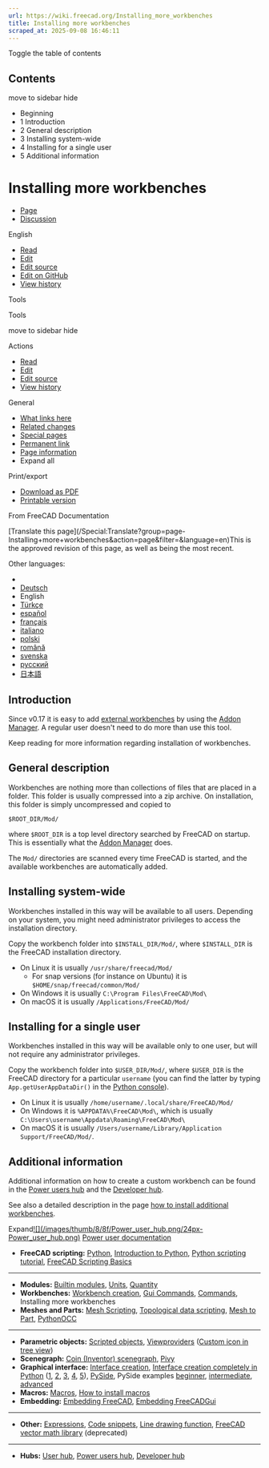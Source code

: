 ```yaml
---
url: https://wiki.freecad.org/Installing_more_workbenches
title: Installing more workbenches
scraped_at: 2025-09-08 16:46:11
---
```


Toggle the table of contents

## Contents

move to sidebar hide

  * Beginning
  * 1 Introduction
  * 2 General description
  * 3 Installing system-wide
  * 4 Installing for a single user
  * 5 Additional information

# Installing more workbenches

  * [Page](/Installing_more_workbenches "View the content page \[ctrl-option-c\]")
  * [Discussion](/index.php?title=Talk:Installing_more_workbenches&action=edit&redlink=1 "Discussion about the content page \(page does not exist\) \[ctrl-option-t\]")

English

  * [Read](/Installing_more_workbenches)
  * [Edit](/index.php?title=Installing_more_workbenches&veaction=edit "Edit this page \[ctrl-option-v\]")
  * [Edit source](/index.php?title=Installing_more_workbenches&action=edit "Edit the source code of this page \[ctrl-option-e\]")
  * [Edit on GitHub](https://github.com/Reqrefusion/FreeCAD-Documentation-Project/blob/main/wiki/Installing_more_workbenches.wikitext "Edit this page on GitHub")
  * [View history](/index.php?title=Installing_more_workbenches&action=history "Past revisions of this page \[ctrl-option-h\]")

Tools

Tools

move to sidebar hide

Actions

  * [Read](/Installing_more_workbenches)
  * [Edit](/index.php?title=Installing_more_workbenches&veaction=edit "Edit this page \[ctrl-option-v\]")
  * [Edit source](/index.php?title=Installing_more_workbenches&action=edit "Edit the source code of this page \[ctrl-option-e\]")
  * [View history](/index.php?title=Installing_more_workbenches&action=history)

General

  * [What links here](/Special:WhatLinksHere/Installing_more_workbenches "A list of all wiki pages that link here \[ctrl-option-j\]")
  * [Related changes](/Special:RecentChangesLinked/Installing_more_workbenches "Recent changes in pages linked from this page \[ctrl-option-k\]")
  * [Special pages](/Special:SpecialPages "A list of all special pages \[ctrl-option-q\]")
  * [Permanent link](https://wiki.freecad.org/index.php?title=Installing_more_workbenches&oldid=1616651 "Permanent link to this revision of this page")
  * [Page information](/index.php?title=Installing_more_workbenches&action=info "More information about this page")
  * Expand all

Print/export

  * [Download as PDF](/index.php?title=Special:DownloadAsPdf&page=Installing_more_workbenches&action=show-download-screen)
  * [Printable version](javascript:print\(\); "Printable version of this page \[ctrl-option-p\]")

From FreeCAD Documentation

[Translate this page](/Special:Translate?group=page-
Installing+more+workbenches&action=page&filter=&language=en)This is the
approved revision of this page, as well as being the most recent.

Other languages:

  * [](/index.php?title=Special:Translate&group=page-Installing+more+workbenches&language=&task=view "Start translation for this language")
  * [Deutsch](/Installing_more_workbenches/de "Weitere Arbeitsbereiche installieren \(100% translated\)")
  * English
  * [Türkçe](/Installing_more_workbenches/tr "Installing more workbenches/tr \(6% translated\)")
  * [español](/Installing_more_workbenches/es "Instalación de más ambientes de trabajo \(88% translated\)")
  * [français](/Installing_more_workbenches/fr "Installer des ateliers supplémentaires \(100% translated\)")
  * [italiano](/Installing_more_workbenches/it "Installare ulteriori ambienti di lavoro \(100% translated\)")
  * [polski](/Installing_more_workbenches/pl "Instalacja zewnętrznych środowisk pracy \(100% translated\)")
  * [română](/Installing_more_workbenches/ro "Installing more workbenches/ro \(6% translated\)")
  * [svenska](/Installing_more_workbenches/sv "Installing more workbenches \(6% translated\)")
  * [русский](/Installing_more_workbenches/ru "Установка дополнительных верстаков \(47% translated\)")
  * [日本語](/Installing_more_workbenches/ja "ワークベンチのインストール方法 \(12% translated\)")

## Introduction

Since v0.17 it is easy to add [external workbenches](/External_workbenches
"External workbenches") by using the [Addon Manager](/Std_AddonMgr "Std
AddonMgr"). A regular user doesn't need to do more than use this tool.

Keep reading for more information regarding installation of workbenches.

## General description

Workbenches are nothing more than collections of files that are placed in a
folder. This folder is usually compressed into a zip archive. On installation,
this folder is simply uncompressed and copied to

    
    
    $ROOT_DIR/Mod/
    

where `$ROOT_DIR` is a top level directory searched by FreeCAD on startup.
This is essentially what the [Addon Manager](/Std_AddonMgr "Std AddonMgr")
does.

The `Mod/` directories are scanned every time FreeCAD is started, and the
available workbenches are automatically added.

## Installing system-wide

Workbenches installed in this way will be available to all users. Depending on
your system, you might need administrator privileges to access the
installation directory.

Copy the workbench folder into `$INSTALL_DIR/Mod/`, where `$INSTALL_DIR` is
the FreeCAD installation directory.

  * On Linux it is usually `/usr/share/freecad/Mod/`
    * For snap versions (for instance on Ubuntu) it is `$HOME/snap/freecad/common/Mod/`
  * On Windows it is usually `C:\Program Files\FreeCAD\Mod\`
  * On macOS it is usually `/Applications/FreeCAD/Mod/`

## Installing for a single user

Workbenches installed in this way will be available only to one user, but will
not require any administrator privileges.

Copy the workbench folder into `$USER_DIR/Mod/`, where `$USER_DIR` is the
FreeCAD directory for a particular `username` (you can find the latter by
typing `App.getUserAppDataDir()` in the [Python console](/Python_console
"Python console")).

  * On Linux it is usually `/home/username/.local/share/FreeCAD/Mod/`
  * On Windows it is `%APPDATA%\FreeCAD\Mod\`, which is usually `C:\Users\username\Appdata\Roaming\FreeCAD\Mod\`
  * On macOS it is usually `/Users/username/Library/Application Support/FreeCAD/Mod/`.

## Additional information

Additional information on how to create a custom workbench can be found in the
[Power users hub](/Power_users_hub "Power users hub") and the [Developer
hub](/Developer_hub "Developer hub").

See also a detailed description in the page [how to install additional
workbenches](/How_to_install_additional_workbenches "How to install additional
workbenches").

  

Expand[![](/images/thumb/8/8f/Power_user_hub.png/24px-
Power_user_hub.png)](/index.php?title=File:Power_user_hub.png&filetimestamp=20200511213015&)
[Power user documentation](/Power_users_hub "Power users hub")

  * **FreeCAD scripting:** [Python](/Python "Python"), [Introduction to Python](/Introduction_to_Python "Introduction to Python"), [Python scripting tutorial](/Python_scripting_tutorial "Python scripting tutorial"), [FreeCAD Scripting Basics](/FreeCAD_Scripting_Basics "FreeCAD Scripting Basics")

* * *

  * **Modules:** [Builtin modules](/Builtin_modules "Builtin modules"), [Units](/Units "Units"), [Quantity](/Quantity "Quantity")
  * **Workbenches:** [Workbench creation](/Workbench_creation "Workbench creation"), [Gui Commands](/Gui_Command "Gui Command"), [Commands](/Command "Command"), Installing more workbenches
  * **Meshes and Parts:** [Mesh Scripting](/Mesh_Scripting "Mesh Scripting"), [Topological data scripting](/Topological_data_scripting "Topological data scripting"), [Mesh to Part](/Mesh_to_Part "Mesh to Part"), [PythonOCC](/PythonOCC "PythonOCC")

* * *

  * **Parametric objects:** [Scripted objects](/Scripted_objects "Scripted objects"), [Viewproviders](/Viewprovider "Viewprovider") ([Custom icon in tree view](/Custom_icon_in_tree_view "Custom icon in tree view"))
  * **Scenegraph:** [Coin (Inventor) scenegraph](/Scenegraph "Scenegraph"), [Pivy](/Pivy "Pivy")
  * **Graphical interface:** [Interface creation](/Interface_creation "Interface creation"), [Interface creation completely in Python](/Dialog_creation "Dialog creation") ([1](/Dialog_creation_with_various_widgets "Dialog creation with various widgets"), [2](/Dialog_creation_reading_and_writing_files "Dialog creation reading and writing files"), [3](/Dialog_creation_setting_colors "Dialog creation setting colors"), [4](/Dialog_creation_image_and_animated_GIF "Dialog creation image and animated GIF"), [5](/PySide_usage_snippets "PySide usage snippets")), [PySide](/PySide "PySide"), PySide examples [beginner](/PySide_Beginner_Examples "PySide Beginner Examples"), [intermediate](/PySide_Intermediate_Examples "PySide Intermediate Examples"), [advanced](/PySide_Advanced_Examples "PySide Advanced Examples")
  * **Macros:** [Macros](/Macros "Macros"), [How to install macros](/How_to_install_macros "How to install macros")
  * **Embedding:** [Embedding FreeCAD](/Embedding_FreeCAD "Embedding FreeCAD"), [Embedding FreeCADGui](/Embedding_FreeCADGui "Embedding FreeCADGui")

* * *

  * **Other:** [Expressions](/Expressions "Expressions"), [Code snippets](/Code_snippets "Code snippets"), [Line drawing function](/Line_drawing_function "Line drawing function"), [FreeCAD vector math library](/FreeCAD_vector_math_library "FreeCAD vector math library") (deprecated)

* * *

  * **Hubs:** [User hub](/User_hub "User hub"), [Power users hub](/Power_users_hub "Power users hub"), [Developer hub](/Developer_hub "Developer hub")

